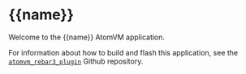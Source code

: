 # {{name}}

Welcome to the {{name}} AtomVM application.

For information about how to build and flash this application, see the [`atomvm_rebar3_plugin`](https://github.com/atomvm/atomvm_rebar3_plugin) Github repository.

